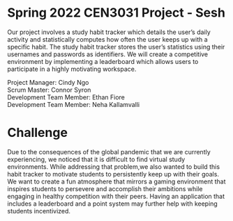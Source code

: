 # Spring 2022 CEN3031 Project - Sesh
Our project involves a study habit tracker which details the user’s daily
activity and statistically computes how often the user keeps up with a
specific habit. The study habit tracker stores the user’s statistics using their
usernames and passwords as identifiers. We will create a competitive
environment by implementing a leaderboard which allows users to
participate in a highly motivating workspace.

Project Manager: Cindy Ngo<br>
Scrum Master: Connor Syron <br>
Development Team Member: Ethan Fiore <br>
Development Team Member: Neha Kallamvalli <br>

# Challenge 
Due to the consequences of the global pandemic that we are currently
experiencing, we noticed that it is difficult to find virtual study environments.
While addressing that problem,we also wanted to build this habit tracker to
motivate students to persistently keep up with their goals. We want to create a fun
atmosphere that mirrors a gaming environment that inspires students to persevere
and accomplish their ambitions while engaging in healthy competition with their
peers. Having an application that includes a leaderboard and a point system may
further help with keeping students incentivized.
